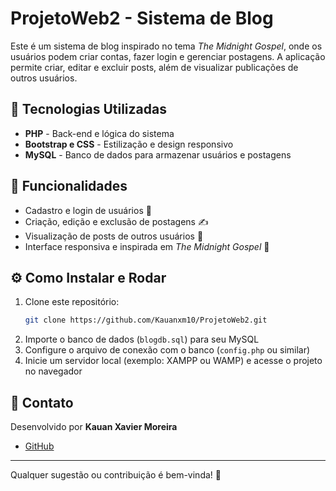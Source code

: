 # ProjetoWeb2 - Sistema de Blog

Este é um sistema de blog inspirado no tema *The Midnight Gospel*, onde os usuários podem criar contas, fazer login e gerenciar postagens. A aplicação permite criar, editar e excluir posts, além de visualizar publicações de outros usuários.

## 🚀 Tecnologias Utilizadas

- **PHP** - Back-end e lógica do sistema
- **Bootstrap e CSS** - Estilização e design responsivo
- **MySQL** - Banco de dados para armazenar usuários e postagens

## 📌 Funcionalidades

- Cadastro e login de usuários 🔑
- Criação, edição e exclusão de postagens ✍️
- Visualização de posts de outros usuários 👀
- Interface responsiva e inspirada em *The Midnight Gospel* 🎨

## ⚙️ Como Instalar e Rodar

1. Clone este repositório:
   ```sh
   git clone https://github.com/Kauanxm10/ProjetoWeb2.git
   ```
2. Importe o banco de dados (`blogdb.sql`) para seu MySQL
3. Configure o arquivo de conexão com o banco (`config.php` ou similar)
4. Inicie um servidor local (exemplo: XAMPP ou WAMP) e acesse o projeto no navegador

## 📩 Contato
Desenvolvido por **Kauan Xavier Moreira**
- [GitHub](https://github.com/Kauanxm10)

---

Qualquer sugestão ou contribuição é bem-vinda! 🚀
